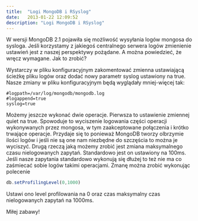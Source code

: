 ```yaml
---
title:  "Logi MongoDB i RSyslog"
date:   2013-01-22 12:09:52
description: "Logi MongoDB i RSyslog"
---
```


W wersji MongoDB 2.1 pojawiła się możliwość wysyłania logów mongosa do sysloga. Jeśli korzystamy z jakiegoś centralnego serwera logów zmienienie ustawień jest z naszej perspektywy pożądane. A można powiedzieć, że wręcz wymagane. Jak to zrobić?

Wystarczy w pliku konfiguracyjnym zakomentować zmienna ustawiającą ścieżkę pliku logów oraz dodać nowy parametr syslog ustawiony na true. Nasze zmiany w pliku konfiguracyjnym będą wyglądały mniej-więcej tak:

```
#logpath=/var/log/mongodb/mongodb.log
#logappend=true
syslog=true
```

Możemy jeszcze wykonać dwie operacje. Pierwsza to ustawienie zmiennej quiet na true. Spowoduje to wyciszenie logowania części operacji wykonywanych przez mongosa, w tym  zaakceptowane połączenia i krótko trwające operacje. Przydaje się to ponieważ MongoDB tworzy olbrzymie ilości logów i jeśli nie są one nam niezbędne do szczęścia to można je wyciszyć. Drugą rzeczą jaką możemy zrobić jest zmiana maksymalnego czasu nielogowanych zapytań. Standardowo jest on ustawiony na 100ms. Jeśli nasze zapytania standardowo wykonują się dłużej to też nie ma co zaśmiecać sobie logów takimi operacjami. Zmanę można zrobić wykonując polecenie

```javascript
db.setProfilingLevel(0,1000)
```

Ustawi ono level profilowania na 0 oraz czas maksymalny czas nielogowanych zapytań na 1000ms.

Miłej zabawy!